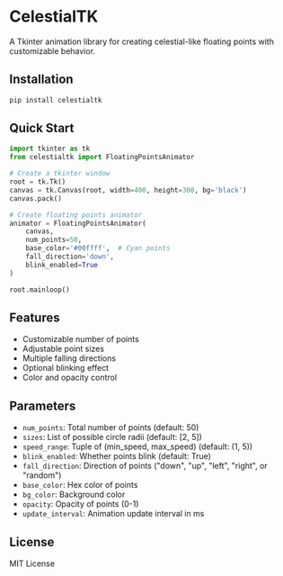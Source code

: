 # CelestialTK

A Tkinter animation library for creating celestial-like floating points with customizable behavior.

## Installation

```bash
pip install celestialtk
```

## Quick Start

```python
import tkinter as tk
from celestialtk import FloatingPointsAnimator

# Create a tkinter window
root = tk.Tk()
canvas = tk.Canvas(root, width=400, height=300, bg='black')
canvas.pack()

# Create floating points animator
animator = FloatingPointsAnimator(
    canvas, 
    num_points=50, 
    base_color='#00ffff',  # Cyan points
    fall_direction='down',
    blink_enabled=True
)

root.mainloop()
```

## Features

- Customizable number of points
- Adjustable point sizes
- Multiple falling directions
- Optional blinking effect
- Color and opacity control

## Parameters

- `num_points`: Total number of points (default: 50)
- `sizes`: List of possible circle radii (default: [2, 5])
- `speed_range`: Tuple of (min_speed, max_speed) (default: (1, 5))
- `blink_enabled`: Whether points blink (default: True)
- `fall_direction`: Direction of points ("down", "up", "left", "right", or "random")
- `base_color`: Hex color of points
- `bg_color`: Background color
- `opacity`: Opacity of points (0-1)
- `update_interval`: Animation update interval in ms

## License

MIT License